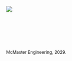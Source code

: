 <img src="https://i.imgur.com/Ek1CAdL.png">
<br />
<br />
<br />
<br />
<br />
<br />
<br />
<sub>McMaster Engineering, 2029.</sub>
